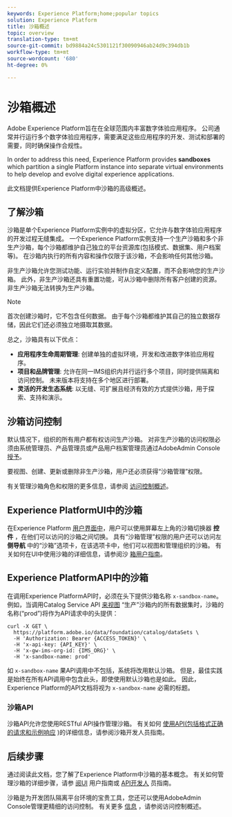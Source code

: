 ```yaml
---
keywords: Experience Platform;home;popular topics
solution: Experience Platform
title: 沙箱概述
topic: overview
translation-type: tm+mt
source-git-commit: bd9884a24c5301121f30090946ab24d9c394db1b
workflow-type: tm+mt
source-wordcount: '680'
ht-degree: 0%

---
```



# 沙箱概述

Adobe Experience Platform旨在在全球范围内丰富数字体验应用程序。 公司通常并行运行多个数字体验应用程序，需要满足这些应用程序的开发、测试和部署的需要，同时确保操作合规性。

In order to address this need, Experience Platform provides **sandboxes** which partition a single Platform instance into separate virtual environments to help develop and evolve digital experience applications.

此文档提供Experience Platform中沙箱的高级概述。

## 了解沙箱

沙箱是单个Experience Platform实例中的虚拟分区，它允许与数字体验应用程序的开发过程无缝集成。 一个Experience Platform实例支持一个生产沙箱和多个非生产沙箱，每个沙箱都维护自己独立的平台资源库(包括模式、数据集、用户档案等)。  在沙箱内执行的所有内容和操作仅限于该沙箱，不会影响任何其他沙箱。

非生产沙箱允许您测试功能、运行实验并制作自定义配置，而不会影响您的生产沙箱。 此外，非生产沙箱还具有重置功能，可从沙箱中删除所有客户创建的资源。 非生产沙箱无法转换为生产沙箱。

>[!NOTE]
>
>首次创建沙箱时，它不包含任何数据。 由于每个沙箱都维护其自己的独立数据存储，因此它们还必须独立地摄取其数据。

总之，沙箱具有以下优点：

* **应用程序生命周期管理**: 创建单独的虚拟环境，开发和改进数字体验应用程序。
* **项目和品牌管理**: 允许在同一IMS组织内并行运行多个项目，同时提供隔离和访问控制。 未来版本将支持在多个地区进行部署。
* **灵活的开发生态系统**: 以无缝、可扩展且经济有效的方式提供沙箱，用于探索、支持和演示。

## 沙箱访问控制

默认情况下，组织的所有用户都有权访问生产沙箱。 对非生产沙箱的访问权限必须由系统管理员、产品管理员或产品用户档案管理员通过AdobeAdmin Console [授予](https://adminconsole.adobe.com)。

要视图、创建、更新或删除非生产沙箱，用户还必须获得“沙箱管理”权限。

有关管理沙箱角色和权限的更多信息，请参阅 [访问控制概述](../access-control/home.md)。

## Experience PlatformUI中的沙箱

在Experience Platform [用户界面中](https://platform.adobe.com)，用户可以使用屏幕左上角的沙箱切换器 **控件** ，在他们可以访问的沙箱之间切换。  具有“沙箱管理”权限的用户还可以访问左 **侧导航** 中的“沙箱”选项卡，在该选项卡中，他们可以视图和管理组织的沙箱。 有关如何在UI中使用沙箱的详细信息，请参阅沙 [箱用户指南](ui/overview.md)。

## Experience PlatformAPI中的沙箱

在调用Experience PlatformAPI时，必须在头下提供沙箱名称 `x-sandbox-name`。 例如，当调用Catalog Service API [来视图](https://www.adobe.io/apis/experienceplatform/home/api-reference.html#!acpdr/swagger-specs/catalog.yaml) “生产”沙箱内的所有数据集时，沙箱的名称(“prod”)将作为API请求中的头提供：

```shell
curl -X GET \
  https://platform.adobe.io/data/foundation/catalog/dataSets \
  -H 'Authorization: Bearer {ACCESS_TOKEN}' \
  -H 'x-api-key: {API_KEY}' \
  -H 'x-gw-ims-org-id: {IMS_ORG}' \
  -H 'x-sandbox-name: prod'
```

如 `x-sandbox-name` 果API调用中不包括，系统将改用默认沙箱。 但是，最佳实践是始终在所有API调用中包含此头，即使使用默认沙箱也是如此。 因此，Experience Platform的API文档将视为 `x-sandbox-name` 必需的标题。

### 沙箱API

沙箱API允许您使用RESTful API操作管理沙箱。 有关如何 [使用API(包括格式正确的请求和示例响应](api/getting-started.md) )的详细信息，请参阅沙箱开发人员指南。

## 后续步骤

通过阅读此文档，您了解了Experience Platform中沙箱的基本概念。 有关如何管理沙箱的详细步骤，请参 [阅UI](ui/overview.md) 用户指南或 [API开发人](./api/getting-started.md) 员指南。

沙箱是为开发团队隔离平台环境的宝贵工具，您还可以使用AdobeAdmin Console管理更精细的访问控制。 有关更多 [信息](../access-control/home.md) ，请参阅访问控制概述。